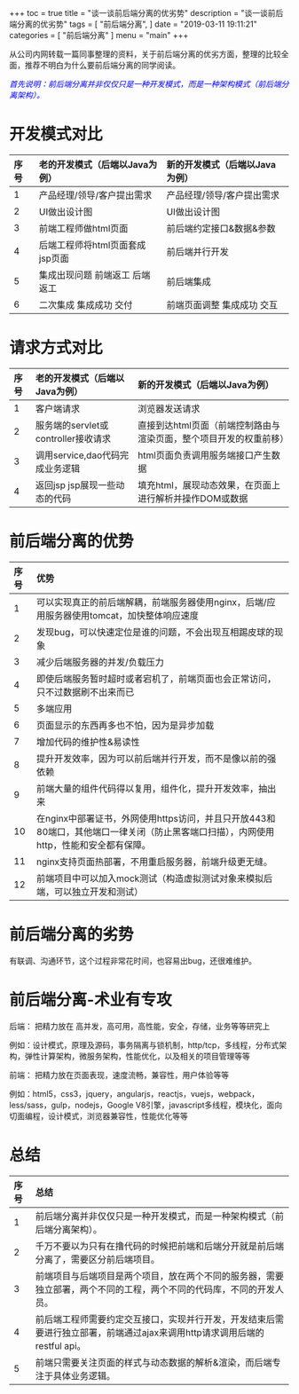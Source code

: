 +++
toc = true
title = "谈一谈前后端分离的优劣势"
description = "谈一谈前后端分离的优劣势"
tags = [
	"前后端分离",
]
date = "2019-03-11 19:11:21"
categories = [
    "前后端分离"
]
menu = "main"
+++

从公司内网转载一篇同事整理的资料，关于前后端分离的优劣方面，整理的比较全面，推荐不明白为什么要前后端分离的同学阅读。

<span style="color:blue">*首先说明：前后端分离并非仅仅只是一种开发模式，而是一种架构模式（前后端分离架构）。*</span>

# 开发模式对比

|序号|老的开发模式（后端以Java为例）|新的开发模式（后端以Java为例）|
|:--|:--|:--|
|1	|产品经理/领导/客户提出需求|产品经理/领导/客户提出需求|
|2	|UI做出设计图	|UI做出设计图|
|3	|前端工程师做html页面|前后端约定接口&数据&参数|
|4	|后端工程师将html页面套成jsp页面|前后端并行开发|
|5	|集成出现问题 前端返工 后端返工|前后端集成|
|6	|二次集成 集成成功 交付|前端页面调整 集成成功 交互|

# 请求方式对比

|序号|老的开发模式（后端以Java为例）|新的开发模式（后端以Java为例）|
|:--|:--|:--|
|1	|客户端请求|浏览器发送请求|
|2	|服务端的servlet或controller接收请求|直接到达html页面（前端控制路由与渲染页面，整个项目开发的权重前移）|
|3	|调用service,dao代码完成业务逻辑|html页面负责调用服务端接口产生数据|
|4	|返回jsp jsp展现一些动态的代码|填充html，展现动态效果，在页面上进行解析并操作DOM或数据|

# 前后端分离的优势

|序号|优势|
|:--|:--|
|1	|可以实现真正的前后端解耦，前端服务器使用nginx，后端/应用服务器使用tomcat，加快整体响应速度|
|2	|发现bug，可以快速定位是谁的问题，不会出现互相踢皮球的现象|
|3	|减少后端服务器的并发/负载压力|
|4	|即使后端服务暂时超时或者宕机了，前端页面也会正常访问，只不过数据刷不出来而已|
|5	|多端应用|
|6	|页面显示的东西再多也不怕，因为是异步加载|
|7	|增加代码的维护性&易读性|
|8	|提升开发效率，因为可以前后端并行开发，而不是像以前的强依赖|
|9	|前端大量的组件代码得以复用，组件化，提升开发效率，抽出来|
|10	|在nginx中部署证书，外网使用https访问，并且只开放443和80端口，其他端口一律关闭（防止黑客端口扫描），内网使用http，性能和安全都有保障。|
|11	|nginx支持页面热部署，不用重启服务器，前端升级更无缝。|
|12	|前端项目中可以加入mock测试（构造虚拟测试对象来模拟后端，可以独立开发和测试）|

# 前后端分离的劣势

有联调、沟通环节，这个过程非常花时间，也容易出bug，还很难维护。

# 前后端分离-术业有专攻

后端： 把精力放在 高并发，高可用，高性能，安全，存储，业务等等研究上

例如：设计模式，原理及源码，事务隔离与锁机制，http/tcp，多线程，分布式架构，弹性计算架构，微服务架构，性能优化，以及相关的项目管理等等

前端： 把精力放在页面表现，速度流畅，兼容性，用户体验等等

例如：html5，css3，jquery，angularjs，reactjs，vuejs，webpack，less/sass，gulp，nodejs，Google V8引擎，javascript多线程，模块化，面向切面编程，设计模式，浏览器兼容性，性能优化等等

# 总结

|序号|总结|
|:--|:--|
|1	|前后端分离并非仅仅只是一种开发模式，而是一种架构模式（前后端分离架构）。|
|2	|千万不要以为只有在撸代码的时候把前端和后端分开就是前后端分离了，需要区分前后端项目。|
|3	|前端项目与后端项目是两个项目，放在两个不同的服务器，需要独立部署，两个不同的工程，两个不同的代码库，不同的开发人员。|
|4	|前后端工程师需要约定交互接口，实现并行开发，开发结束后需要进行独立部署，前端通过ajax来调用http请求调用后端的restful api。|
|5	|前端只需要关注页面的样式与动态数据的解析&渲染，而后端专注于具体业务逻辑。|


